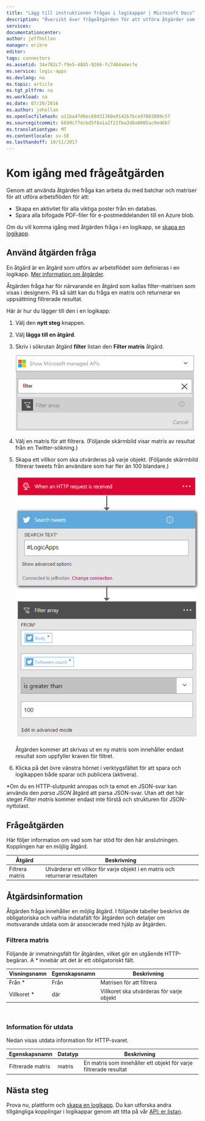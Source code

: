 ```yaml
---
title: "Lägg till instruktionen frågan i logikappar | Microsoft Docs"
description: "Översikt över frågeåtgärden för att utföra åtgärder som filter matris."
services: 
documentationcenter: 
author: jeffhollan
manager: erikre
editor: 
tags: connectors
ms.assetid: 34e702c7-f9e5-4885-9266-fc7404adecfe
ms.service: logic-apps
ms.devlang: na
ms.topic: article
ms.tgt_pltfrm: na
ms.workload: na
ms.date: 07/20/2016
ms.author: jehollan
ms.openlocfilehash: a11ba47d6ec69d31360e9142b7bce97803809c57
ms.sourcegitcommit: 6699c77dcbd5f8a1a2f21fba3d0a0005ac9ed6b7
ms.translationtype: MT
ms.contentlocale: sv-SE
ms.lasthandoff: 10/11/2017
---
```

# <a name="get-started-with-the-query-action"></a>Kom igång med frågeåtgärden
Genom att använda åtgärden fråga kan arbeta du med batchar och matriser för att utföra arbetsflöden för att:

* Skapa en aktivitet för alla viktiga poster från en databas.
* Spara alla bifogade PDF-filer för e-postmeddelanden till en Azure blob.

Om du vill komma igång med åtgärden fråga i en logikapp, se [skapa en logikapp](../logic-apps/logic-apps-create-a-logic-app.md).

## <a name="use-the-query-action"></a>Använd åtgärden fråga
En åtgärd är en åtgärd som utförs av arbetsflödet som definieras i en logikapp. [Mer information om åtgärder](connectors-overview.md).  

Åtgärden fråga har för närvarande en åtgärd som kallas filter-matrisen som visas i designern. På så sätt kan du fråga en matris och returnerar en uppsättning filtrerade resultat.

Här är hur du lägger till den i en logikapp:

1. Välj den **nytt steg** knappen.
2. Välj **lägga till en åtgärd**.
3. Skriv i sökrutan åtgärd **filter** listan den **Filter matris** åtgärd.
   
    ![Välj frågeåtgärden som](./media/connectors-native-query/using-action-1.png)
4. Välj en matris för att filtrera. (Följande skärmbild visar matris av resultat från en Twitter-sökning.)
5. Skapa ett villkor som ska utvärderas på varje objekt. (Följande skärmbild filtrerar tweets från användare som har fler än 100 blandare.)
   
    ![Utför åtgärden fråga](./media/connectors-native-query/using-action-2.png)
   
    Åtgärden kommer att skrivas ut en ny matris som innehåller endast resultat som uppfyller kraven för filtret.
6. Klicka på det övre vänstra hörnet i verktygsfältet för att spara och logikappen både sparar och publicera (aktivera).

\*Om du en HTTP-slutpunkt anropas och ta emot en JSON-svar kan använda den _parsa JSON_ åtgärd att parsa JSON-svar. Utan att det här steget _Filter matris_ kommer endast inte förstå och strukturen för JSON-nyttolast.

## <a name="query-action"></a>Frågeåtgärden
Här följer information om vad som har stöd för den här anslutningen. Kopplingen har en möjlig åtgärd.

| Åtgärd | Beskrivning |
| --- | --- |
| Filtrera matris |Utvärderar ett villkor för varje objekt i en matris och returnerar resultaten |

## <a name="action-details"></a>Åtgärdsinformation
Åtgärden fråga innehåller en möjlig åtgärd. I följande tabeller beskrivs de obligatoriska och valfria indatafält för åtgärden och detaljer om motsvarande utdata som är associerade med hjälp av åtgärden.

### <a name="filter-array"></a>Filtrera matris
Följande är inmatningsfält för åtgärden, vilket gör en utgående HTTP-begäran.
A * innebär att det är ett obligatoriskt fält.

| Visningsnamn | Egenskapsnamn | Beskrivning |
| --- | --- | --- |
| Från * |Från |Matrisen för att filtrera |
| Villkoret * |där |Villkoret ska utvärderas för varje objekt |

<br>

### <a name="output-details"></a>Information för utdata
Nedan visas utdata information för HTTP-svaret.

| Egenskapsnamn | Datatyp | Beskrivning |
| --- | --- | --- |
| Filtrerade matris |matris |En matris som innehåller ett objekt för varje filtrerade resultat |

## <a name="next-steps"></a>Nästa steg
Prova nu, plattform och [skapa en logikapp](../logic-apps/logic-apps-create-a-logic-app.md). Du kan utforska andra tillgängliga kopplingar i logikappar genom att titta på vår [API: er listan](apis-list.md).

